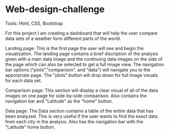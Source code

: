 # Web-design-challenge


Tools: Html, CSS, Bootstrap


For this project I am creating a dashboard that will help the user compare data sets of a weather form different parts of the world.


Landing page: 
This is the first page the user will see and begin the visualization. The landing page contains a brief discription of the analysis given with a 
main data image and the continuing data images on the side of the page which can also be selected to get a full image view. The navigation bar 
options ("plots","comparison", and "data") will navigate you to the apporpriate page. The "plots" button will drop down for full image visuals for each data set.

Comparison page:
This section will display a clear visual of all of the data images on one page for side-by-side comparison. Also contains the navigation bar 
and "Latitude" as the "home" button.

Data page:
The Data section contains a table of the entire data that has been analyzed. This is very useful if the user wants to find the exact data from each city in the analysis.
Also has the navigation bar with the "Latitude" home button.








